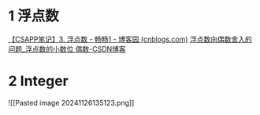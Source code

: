 # 1 浮点数
[【CSAPP笔记】3. 浮点数 - 畅畅1 - 博客园 (cnblogs.com)](https://www.cnblogs.com/ZCplayground/p/6583264.html)
[浮点数向偶数舍入的问题_浮点数的小数位 偶数-CSDN博客](https://blog.csdn.net/qq_34369618/article/details/52247350)

# 2 Integer
![[Pasted image 20241126135123.png]]
